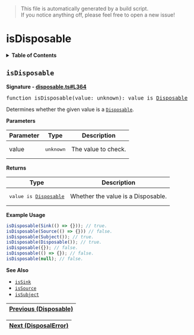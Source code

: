 > This file is automatically generated by a build script.<br>If you notice anything off, please feel free to open a new issue!

# isDisposable

<details><summary><b>Table of Contents</b></summary>

1. [<code>isDisposable</code>](#isDisposable)</details>

## <a name="isDisposable"></a><code>isDisposable</code>

<b>Signature - [disposable.ts#L364](..\/..\/packages\/core\/src\/disposable.ts#L364)</b>

<pre>function isDisposable(value: unknown): value is <a href="00-Disposable.md#Disposable-Interface">Disposable</a></pre>

Determines whether the given value is a <code>[Disposable](00-Disposable.md#Disposable)</code>.

<b>Parameters</b>

| Parameter | Type | Description |
| --- | --- | --- |
| value | <pre lang="ts">unknown</pre> | The value to check. |

<b>Returns</b>

| Type | Description |
| --- | --- |
| <pre>value is [Disposable](00-Disposable.md#Disposable-Interface)</pre> | Whether the value is a Disposable. |

<b>Example Usage</b>

```ts
isDisposable(Sink(() => {})); // true.
isDisposable(Source(() => {})) // false.
isDisposable(Subject()); // true.
isDisposable(Disposable()); // true.
isDisposable({}); // false.
isDisposable(() => {}); // false.
isDisposable(null); // false.
```

<b>See Also</b>

- <code>[isSink](..\/03-api-source\/03-isSink.md#isSink)</code>
- <code>[isSource](..\/03-api-source\/01-isSource.md#isSource)</code>
- <code>[isSubject](..\/05-api-subject\/01-isSubject.md#isSubject)</code><br>

| [Previous \(Disposable\)](00-Disposable.md#readme) |
| --- |

<div align="right">

| [Next \(DisposalError\)](02-DisposalError.md#readme) |
| --- |
</div>

